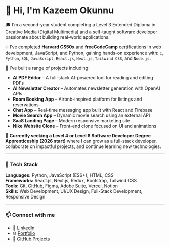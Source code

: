 # 👋 Hi, I'm Kazeem Okunnu

🎓 I’m a second-year student completing a Level 3 Extended Diploma in Creative Media (Digital Multimedia) and a self-taught software developer passionate about building real-world applications.

💡 I’ve completed **Harvard CS50x** and **freeCodeCamp** certifications in web development, JavaScript, and Python, gaining hands-on experience with:
`C`, `Python`, `SQL`, `JavaScript`, `React.js`, `Next.js`, `Tailwind CSS`, and `Node.js`.

🚀 I’ve built a range of projects including:
- **AI PDF Editor** – A full-stack AI-powered tool for reading and editing PDFs  
- **AI Newsletter Creator** – Automates newsletter generation with OpenAI APIs  
- **Room Booking App** – Airbnb-inspired platform for listings and reservations  
- **Chat App** – Real-time messaging app built with React and Firebase  
- **Movie Search App** – Dynamic movie search using an external API  
- **SaaS Landing Page** – Modern responsive marketing site  
- **Nike Website Clone** – Front-end clone focused on UI and animations  

🎯 **Currently seeking a Level 4 or Level 6 Software Developer Degree Apprenticeship (2026 start)** where I can grow as a full-stack developer, collaborate on impactful projects, and continue learning new technologies.

---

### 🧰 **Tech Stack**
**Languages:** Python, JavaScript (ES6+), HTML, CSS  
**Frameworks:** React.js, Next.js, Redux, Bootstrap, Tailwind CSS  
**Tools:** Git, GitHub, Figma, Adobe Suite, Vercel, Notion  
**Skills:** Web Development, UI/UX Design, Full-Stack Development, Responsive Design

---

### 📫 **Connect with me**
- 💼 [LinkedIn](https://www.linkedin.com/in/kazeem-okunnu-a75ba6291/)
- 🌐 [Portfolio](https://yourportfolio.site)
- 🧠 [GitHub Projects](https://github.com/kazeem-okunnu)
